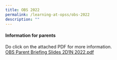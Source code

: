 ```yaml
---
title: OBS 2022
permalink: /learning-at-opss/obs-2022
description: ""
---
```

<h4>Information for parents</h4>
<p>Do click on the attached PDF for more information.<br /><a href="/files/OBS%20Parent%20Briefing%20Slides%202D1N%202022.pdf">OBS Parent Briefing Slides 2D1N 2022.pdf</a></p>